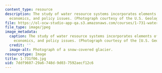 ```yaml
---
content_type: resource
description: The study of water resource systems incorporates elements of hydrology,
  economics, and policy issues. (Photograph courtesy of the U.S. Geological Survey.)
file: https://ol-ocw-studio-app-qa.s3.amazonaws.com/courses/1-731-water-resource-systems-fall-2006/7ddf960729a6748d9d037592aecf12c6_1-731f06.jpg
file_type: image/jpeg
image_metadata:
  caption: The study of water resource systems incorporates elements of hydrology,
    economics, and policy issues. (Photograph courtesy of the [U.S. Geological Survey](http://www.usgs.gov/).)
  credit: ''
  image-alt: Photograph of a snow-covered glacier.
resourcetype: Image
title: 1-731f06.jpg
uid: 7ddf9607-29a6-748d-9d03-7592aecf12c6
---
```

